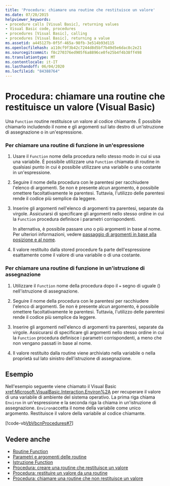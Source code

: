 ```yaml
---
title: 'Procedura: chiamare una routine che restituisce un valore'
ms.date: 07/20/2015
helpviewer_keywords:
- procedure calls [Visual Basic], returning values
- Visual Basic code, procedures
- procedures [Visual Basic], calling
- procedures [Visual Basic], returning a value
ms.assetid: a445127b-0f5f-465a-98fb-3e514b93d115
ms.openlocfilehash: a110cf9f3b42c7244d8d5bf7b49d5e6dac8c2e21
ms.sourcegitcommit: f8c270376ed905f6a8896ce0fe25b4f4b38ff498
ms.translationtype: MT
ms.contentlocale: it-IT
ms.lasthandoff: 06/04/2020
ms.locfileid: "84388764"
---
```

# <a name="how-to-call-a-procedure-that-returns-a-value-visual-basic"></a>Procedura: chiamare una routine che restituisce un valore (Visual Basic)
Una `Function` routine restituisce un valore al codice chiamante. È possibile chiamarlo includendo il nome e gli argomenti sul lato destro di un'istruzione di assegnazione o in un'espressione.  
  
### <a name="to-call-a-function-procedure-within-an-expression"></a>Per chiamare una routine di funzione in un'espressione  
  
1. Usare il `Function` nome della procedura nello stesso modo in cui si usa una variabile. È possibile utilizzare una `Function` chiamata di routine in qualsiasi punto in cui è possibile utilizzare una variabile o una costante in un'espressione.  
  
2. Seguire il nome della procedura con le parentesi per racchiudere l'elenco di argomenti. Se non è presente alcun argomento, è possibile omettere facoltativamente le parentesi. Tuttavia, l'utilizzo delle parentesi rende il codice più semplice da leggere.  
  
3. Inserire gli argomenti nell'elenco di argomenti tra parentesi, separate da virgole. Assicurarsi di specificare gli argomenti nello stesso ordine in cui la `Function` procedura definisce i parametri corrispondenti.  
  
     In alternativa, è possibile passare uno o più argomenti in base al nome. Per ulteriori informazioni, vedere [passaggio di argomenti in base alla posizione e al nome](./passing-arguments-by-position-and-by-name.md).  
  
4. Il valore restituito dalla stored procedure fa parte dell'espressione esattamente come il valore di una variabile o di una costante.  
  
### <a name="to-call-a-function-procedure-in-an-assignment-statement"></a>Per chiamare una routine di funzione in un'istruzione di assegnazione  
  
1. Utilizzare il `Function` nome della procedura dopo il `=` segno di uguale () nell'istruzione di assegnazione.  
  
2. Seguire il nome della procedura con le parentesi per racchiudere l'elenco di argomenti. Se non è presente alcun argomento, è possibile omettere facoltativamente le parentesi. Tuttavia, l'utilizzo delle parentesi rende il codice più semplice da leggere.  
  
3. Inserire gli argomenti nell'elenco di argomenti tra parentesi, separate da virgole. Assicurarsi di specificare gli argomenti nello stesso ordine in cui la `Function` procedura definisce i parametri corrispondenti, a meno che non vengano passati in base al nome.  
  
4. Il valore restituito dalla routine viene archiviato nella variabile o nella proprietà sul lato sinistro dell'istruzione di assegnazione.  
  
## <a name="example"></a>Esempio  
 Nell'esempio seguente viene chiamato il Visual Basic <xref:Microsoft.VisualBasic.Interaction.Environ%2A> per recuperare il valore di una variabile di ambiente del sistema operativo. La prima riga chiama `Environ` in un'espressione e la seconda riga la chiama in un'istruzione di assegnazione. `Environ`accetta il nome della variabile come unico argomento. Restituisce il valore della variabile al codice chiamante.  
  
 [!code-vb[VbVbcnProcedures#7](~/samples/snippets/visualbasic/VS_Snippets_VBCSharp/VbVbcnProcedures/VB/Class1.vb#7)]  
  
## <a name="see-also"></a>Vedere anche

- [Routine Function](./function-procedures.md)
- [Parametri e argomenti delle routine](./procedure-parameters-and-arguments.md)
- [Istruzione Function](../../../language-reference/statements/function-statement.md)
- [Procedura: creare una routine che restituisce un valore](./how-to-create-a-procedure-that-returns-a-value.md)
- [Procedura: restituire un valore da una routine](./how-to-return-a-value-from-a-procedure.md)
- [Procedura: chiamare una routine che non restituisce un valore](./how-to-call-a-procedure-that-does-not-return-a-value.md)
